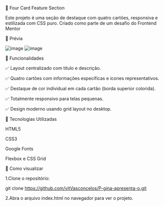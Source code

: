 🧩 Four Card Feature Section

Este projeto é uma seção de destaque com quatro cartões, responsiva e estilizada com CSS puro. Criado como parte de um desafio do Frontend Mentor

📸 Prévia

![image](https://github.com/user-attachments/assets/245f23e2-3a75-471c-a5de-6f2961abaf3f)
![image](https://github.com/user-attachments/assets/71383437-bd3e-4917-9ce0-0bba04aab00e)

🚀 Funcionalidades

✅ Layout centralizado com título e descrição.

✅ Quatro cartões com informações específicas e ícones representativos.

✅ Destaque de cor individual em cada cartão (borda superior colorida).

✅ Totalmente responsivo para telas pequenas.

✅ Design moderno usando grid layout no desktop.

🧰 Tecnologias Utilizadas

HTML5 

CSS3 

Google Fonts

Flexbox e CSS Grid 

🚀 Como visualizar

1.Clone o repositório:

git clone https://github.com/vitVasconcelos/P-gina-apresenta-o.git

2.Abra o arquivo index.html no navegador para ver o projeto.


